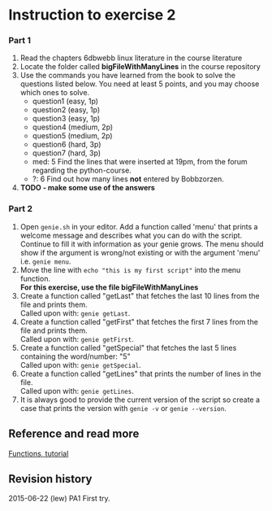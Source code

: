 Instruction to exercise 2
==============================

### Part 1

1. Read the chapters 6dbwebb linux literature
 in the course literature
2. Locate the folder called **bigFileWithManyLines** in the course repository
3. Use the commands you have learned from the book to solve the questions listed below. You need at least 5 points, and you may choose which ones to solve.
    * question1 (easy, 1p)
    * question2 (easy, 1p)
    * question3 (easy, 1p)
    * question4 (medium, 2p)
    * question5 (medium, 2p)
    * question6 (hard, 3p)
    * question7 (hard, 3p)
    * med: 5 Find the lines that were inserted at 19pm, from the forum regarding the python-course.
    * ?: 6 Find out how many lines **not** entered by Bobbzorzen. 
4. **TODO - make some use of the answers**

### Part 2

1. Open `genie.sh` in your editor. Add a function called 'menu' that prints a welcome message and describes what you can do with the script. Continue to fill it with information as your genie grows. The menu should show if the argument is wrong/not existing or with the argument 'menu' i.e. `genie menu`.
2. Move the line with `echo "this is my first script"` into the menu function.  
**For this exercise, use the file bigFileWithManyLines**  
3. Create a function called "getLast" that fetches the last 10 lines from the file and prints them.  
Called upon with: `genie getLast`.
4. Create a function called "getFirst" that fetches the first 7 lines from the file and prints them.  
Called upon with: `genie getFirst`.
5. Create a function called "getSpecial" that fetches the last 5 lines containing the word/number: "5"  
Called upon with: `genie getSpecial`.
6. Create a function called "getLines" that prints the number of lines in the file.  
Called upon with: `genie getLines`.
7. It is always good to provide the current version of the script so create a case that prints the version with `genie -v` or `genie --version`.

Reference and read more
------------------------------

[Functions, tutorial](https://github.com/mosbth/linux/blob/master/tutorial/bash/functions.md)  



Revision history
------------------------------

2015-06-22 (lew) PA1 First try.
